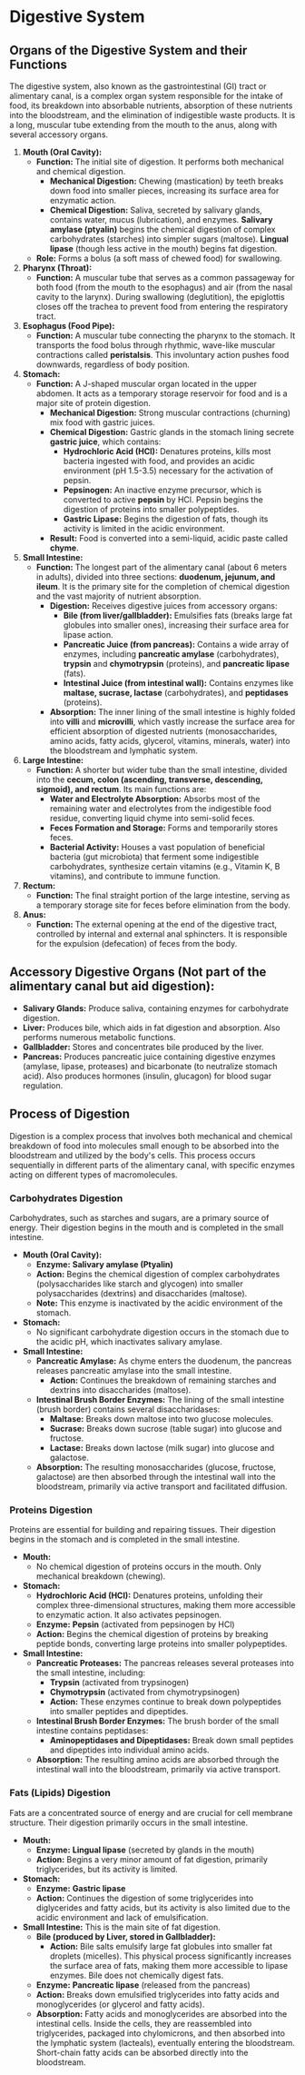 
# Digestive System

## Organs of the Digestive System and their Functions

The digestive system, also known as the gastrointestinal (GI) tract or alimentary canal, is a complex organ system responsible for the intake of food, its breakdown into absorbable nutrients, absorption of these nutrients into the bloodstream, and the elimination of indigestible waste products. It is a long, muscular tube extending from the mouth to the anus, along with several accessory organs.

1.  **Mouth (Oral Cavity):**
    *   **Function:** The initial site of digestion. It performs both mechanical and chemical digestion.
        *   **Mechanical Digestion:** Chewing (mastication) by teeth breaks down food into smaller pieces, increasing its surface area for enzymatic action.
        *   **Chemical Digestion:** Saliva, secreted by salivary glands, contains water, mucus (lubrication), and enzymes. **Salivary amylase (ptyalin)** begins the chemical digestion of complex carbohydrates (starches) into simpler sugars (maltose). **Lingual lipase** (though less active in the mouth) begins fat digestion.
    *   **Role:** Forms a bolus (a soft mass of chewed food) for swallowing.
2.  **Pharynx (Throat):**
    *   **Function:** A muscular tube that serves as a common passageway for both food (from the mouth to the esophagus) and air (from the nasal cavity to the larynx). During swallowing (deglutition), the epiglottis closes off the trachea to prevent food from entering the respiratory tract.
3.  **Esophagus (Food Pipe):**
    *   **Function:** A muscular tube connecting the pharynx to the stomach. It transports the food bolus through rhythmic, wave-like muscular contractions called **peristalsis**. This involuntary action pushes food downwards, regardless of body position.
4.  **Stomach:**
    *   **Function:** A J-shaped muscular organ located in the upper abdomen. It acts as a temporary storage reservoir for food and is a major site of protein digestion.
        *   **Mechanical Digestion:** Strong muscular contractions (churning) mix food with gastric juices.
        *   **Chemical Digestion:** Gastric glands in the stomach lining secrete **gastric juice**, which contains:
            *   **Hydrochloric Acid (HCl):** Denatures proteins, kills most bacteria ingested with food, and provides an acidic environment (pH 1.5-3.5) necessary for the activation of pepsin.
            *   **Pepsinogen:** An inactive enzyme precursor, which is converted to active **pepsin** by HCl. Pepsin begins the digestion of proteins into smaller polypeptides.
            *   **Gastric Lipase:** Begins the digestion of fats, though its activity is limited in the acidic environment.
        *   **Result:** Food is converted into a semi-liquid, acidic paste called **chyme**.
5.  **Small Intestine:**
    *   **Function:** The longest part of the alimentary canal (about 6 meters in adults), divided into three sections: **duodenum, jejunum, and ileum**. It is the primary site for the completion of chemical digestion and the vast majority of nutrient absorption.
        *   **Digestion:** Receives digestive juices from accessory organs:
            *   **Bile (from liver/gallbladder):** Emulsifies fats (breaks large fat globules into smaller ones), increasing their surface area for lipase action.
            *   **Pancreatic Juice (from pancreas):** Contains a wide array of enzymes, including **pancreatic amylase** (carbohydrates), **trypsin** and **chymotrypsin** (proteins), and **pancreatic lipase** (fats).
            *   **Intestinal Juice (from intestinal wall):** Contains enzymes like **maltase, sucrase, lactase** (carbohydrates), and **peptidases** (proteins).
        *   **Absorption:** The inner lining of the small intestine is highly folded into **villi** and **microvilli**, which vastly increase the surface area for efficient absorption of digested nutrients (monosaccharides, amino acids, fatty acids, glycerol, vitamins, minerals, water) into the bloodstream and lymphatic system.
6.  **Large Intestine:**
    *   **Function:** A shorter but wider tube than the small intestine, divided into the **cecum, colon (ascending, transverse, descending, sigmoid), and rectum**. Its main functions are:
        *   **Water and Electrolyte Absorption:** Absorbs most of the remaining water and electrolytes from the indigestible food residue, converting liquid chyme into semi-solid feces.
        *   **Feces Formation and Storage:** Forms and temporarily stores feces.
        *   **Bacterial Activity:** Houses a vast population of beneficial bacteria (gut microbiota) that ferment some indigestible carbohydrates, synthesize certain vitamins (e.g., Vitamin K, B vitamins), and contribute to immune function.
7.  **Rectum:**
    *   **Function:** The final straight portion of the large intestine, serving as a temporary storage site for feces before elimination from the body.
8.  **Anus:**
    *   **Function:** The external opening at the end of the digestive tract, controlled by internal and external anal sphincters. It is responsible for the expulsion (defecation) of feces from the body.

## Accessory Digestive Organs (Not part of the alimentary canal but aid digestion):

*   **Salivary Glands:** Produce saliva, containing enzymes for carbohydrate digestion.
*   **Liver:** Produces bile, which aids in fat digestion and absorption. Also performs numerous metabolic functions.
*   **Gallbladder:** Stores and concentrates bile produced by the liver.
*   **Pancreas:** Produces pancreatic juice containing digestive enzymes (amylase, lipase, proteases) and bicarbonate (to neutralize stomach acid). Also produces hormones (insulin, glucagon) for blood sugar regulation.

## Process of Digestion

Digestion is a complex process that involves both mechanical and chemical breakdown of food into molecules small enough to be absorbed into the bloodstream and utilized by the body's cells. This process occurs sequentially in different parts of the alimentary canal, with specific enzymes acting on different types of macromolecules.

### Carbohydrates Digestion

Carbohydrates, such as starches and sugars, are a primary source of energy. Their digestion begins in the mouth and is completed in the small intestine.

*   **Mouth (Oral Cavity):**
    *   **Enzyme:** **Salivary amylase (Ptyalin)**
    *   **Action:** Begins the chemical digestion of complex carbohydrates (polysaccharides like starch and glycogen) into smaller polysaccharides (dextrins) and disaccharides (maltose).
    *   **Note:** This enzyme is inactivated by the acidic environment of the stomach.
*   **Stomach:**
    *   No significant carbohydrate digestion occurs in the stomach due to the acidic pH, which inactivates salivary amylase.
*   **Small Intestine:**
    *   **Pancreatic Amylase:** As chyme enters the duodenum, the pancreas releases pancreatic amylase into the small intestine.
        *   **Action:** Continues the breakdown of remaining starches and dextrins into disaccharides (maltose).
    *   **Intestinal Brush Border Enzymes:** The lining of the small intestine (brush border) contains several disaccharidases:
        *   **Maltase:** Breaks down maltose into two glucose molecules.
        *   **Sucrase:** Breaks down sucrose (table sugar) into glucose and fructose.
        *   **Lactase:** Breaks down lactose (milk sugar) into glucose and galactose.
    *   **Absorption:** The resulting monosaccharides (glucose, fructose, galactose) are then absorbed through the intestinal wall into the bloodstream, primarily via active transport and facilitated diffusion.

### Proteins Digestion

Proteins are essential for building and repairing tissues. Their digestion begins in the stomach and is completed in the small intestine.

*   **Mouth:**
    *   No chemical digestion of proteins occurs in the mouth. Only mechanical breakdown (chewing).
*   **Stomach:**
    *   **Hydrochloric Acid (HCl):** Denatures proteins, unfolding their complex three-dimensional structures, making them more accessible to enzymatic action. It also activates pepsinogen.
    *   **Enzyme:** **Pepsin** (activated from pepsinogen by HCl)
    *   **Action:** Begins the chemical digestion of proteins by breaking peptide bonds, converting large proteins into smaller polypeptides.
*   **Small Intestine:**
    *   **Pancreatic Proteases:** The pancreas releases several proteases into the small intestine, including:
        *   **Trypsin** (activated from trypsinogen)
        *   **Chymotrypsin** (activated from chymotrypsinogen)
        *   **Action:** These enzymes continue to break down polypeptides into smaller peptides and dipeptides.
    *   **Intestinal Brush Border Enzymes:** The brush border of the small intestine contains peptidases:
        *   **Aminopeptidases and Dipeptidases:** Break down small peptides and dipeptides into individual amino acids.
    *   **Absorption:** The resulting amino acids are absorbed through the intestinal wall into the bloodstream, primarily via active transport.

### Fats (Lipids) Digestion

Fats are a concentrated source of energy and are crucial for cell membrane structure. Their digestion primarily occurs in the small intestine.

*   **Mouth:**
    *   **Enzyme:** **Lingual lipase** (secreted by glands in the mouth)
    *   **Action:** Begins a very minor amount of fat digestion, primarily triglycerides, but its activity is limited.
*   **Stomach:**
    *   **Enzyme:** **Gastric lipase**
    *   **Action:** Continues the digestion of some triglycerides into diglycerides and fatty acids, but its activity is also limited due to the acidic environment and lack of emulsification.
*   **Small Intestine:** This is the main site of fat digestion.
    *   **Bile (produced by Liver, stored in Gallbladder):**
        *   **Action:** Bile salts emulsify large fat globules into smaller fat droplets (micelles). This physical process significantly increases the surface area of fats, making them more accessible to lipase enzymes. Bile does not chemically digest fats.
    *   **Enzyme:** **Pancreatic lipase** (released from the pancreas)
    *   **Action:** Breaks down emulsified triglycerides into fatty acids and monoglycerides (or glycerol and fatty acids).
    *   **Absorption:** Fatty acids and monoglycerides are absorbed into the intestinal cells. Inside the cells, they are reassembled into triglycerides, packaged into chylomicrons, and then absorbed into the lymphatic system (lacteals), eventually entering the bloodstream. Short-chain fatty acids can be absorbed directly into the bloodstream.
